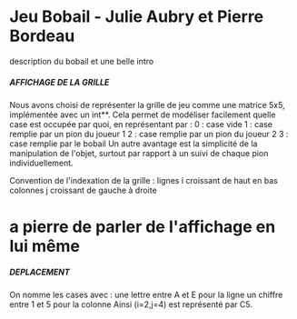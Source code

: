 # Jeu Bobail - Julie Aubry et Pierre Bordeau

description du bobail et une belle intro

##### AFFICHAGE DE LA GRILLE #####

Nous avons choisi de représenter la grille de jeu comme une matrice 5x5, implémentée avec un int**.
Cela permet de modéliser facilement quelle case est occupée par quoi, en représentant par :
    0 : case vide
    1 : case remplie par un pion du joueur 1
    2 : case remplie par un pion du joueur 2
    3 : case remplie par le bobail
Un autre avantage est la simplicité de la manipulation de l'objet, surtout par rapport à un suivi de chaque pion individuellement.

Convention de l'indexation de la grille : 
    lignes i croissant de haut en bas
    colonnes j croissant de gauche à droite

# a pierre de parler de l'affichage en lui même

##### DEPLACEMENT #####

On nomme les cases avec :
    une lettre entre A et E pour la ligne
    un chiffre entre 1 et 5 pour la colonne
Ainsi (i=2,j=4) est représenté par C5.

